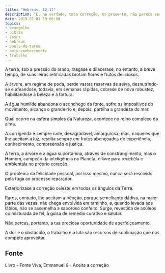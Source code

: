 ```yaml
---
title: "Hebreus, 12:11"
description: “E, na verdade, toda correção, no presente, não parece ser de gozo, senão de tristeza, mas, depois, produz um fruto pacífico de justiça nos exercitados por ela..” - Paulo
date: 2019-02-01 19:00:00
topics: 
- evangelho
- biblia
- jesus
- hebreus
- paulo-de-tarso
- auto-conhecimento
- trabalho
---
```


A terra, sob a pressão do arado, rasga­se e dilacera­se, no entanto, a breve
tempo, de suas leiras retificadas brotam flores e frutos deliciosos.

A árvore, em regime de poda, perde vastas reservas de seiva, desnutrindo­
se e afeando­se, todavia, em semanas rápidas, cobre­se de nova robustez,
habilitando­se à beleza e à fartura.

A água humilde abandona o aconchego da fonte, sofre os impositivos do
movimento, alcança o grande rio e, depois, partilha a grandeza do mar.

Qual ocorre na esfera simples da Natureza, acontece no reino complexo da
alma.

A corrigenda é sempre rude, desagradável, amargurosa; mas, naqueles que
lhe aceitam a luz, resulta sempre em frutos abençoados de experiência,
conhecimento, compreensão e justiça.

A terra, a árvore e a água suportam­na, através de constrangimento, mas o
Homem, campeão da inteligência no Planeta, é livre para recebê­la e ambientá­la no
próprio coração.

O problema da felicidade pessoal, por isso mesmo, nunca será resolvido
pela fuga ao processo reparador.

Exterioriza­se a correção celeste em todos os ângulos da Terra.

Raros, contudo, lhe aceitam a bênção, porque semelhante dádiva, na maior
parte das vezes, não chega envolvida em arminho, e, quando levada aos lábios, não
se assemelha a saboroso confeito. Surge, revestida de acúleos ou misturada de fel, à
guisa de remédio curativo e salutar.

Não percas, portanto, a tua preciosa oportunidade de aperfeiçoamento.

A dor e o obstáculo, o trabalho e a luta são recursos de sublimação que nos
compete aproveitar.


## Fonte
Livro - Fonte Viva, Emmanuel
6 - Aceita a correção
